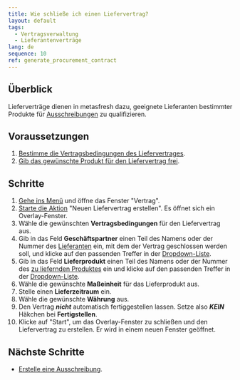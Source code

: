 ```yaml
---
title: Wie schließe ich einen Liefervertrag?
layout: default
tags:
  - Vertragsverwaltung
  - Lieferantenverträge
lang: de
sequence: 10
ref: generate_procurement_contract
---
```


## Überblick
Lieferverträge dienen in metasfresh dazu, geeignete Lieferanten bestimmter Produkte für [Ausschreibungen](Ausschreibung_erstellen) zu qualifizieren.

<!-- flatrate term = Contract -->

## Voraussetzungen
1. [Bestimme die Vertragsbedingungen des Liefervertrages](Lieferantenvertrag_Bedingungen_definieren).
1. [Gib das gewünschte Produkt für den Liefervertrag frei](Produkt_fuer_Lieferantenvertrag).

## Schritte
1. [Gehe ins Menü](Menu) und öffne das Fenster "Vertrag".
1. [Starte die Aktion](AktionStarten#aktionsmenue) "Neuen Liefervertrag erstellen". Es öffnet sich ein Overlay-Fenster.
1. Wähle die gewünschten **Vertragsbedingungen** für den Liefervertrag aus.
1. Gib in das Feld **Geschäftspartner** einen Teil des Namens oder der Nummer des [Lieferanten](Neuer_Geschaeftspartner_Lieferant) ein, mit dem der Vertrag geschlossen werden soll, und klicke auf den passenden Treffer in der <a href="Keyboard_Shortcuts_Liste#dropdown" title="Dynamisches Suchfeld (Autocomplete)">Dropdown-Liste</a>.
1. Gib in das Feld **Lieferprodukt** einen Teil des Namens oder der Nummer des [zu liefernden Produktes](Produkt_fuer_Lieferantenvertrag) ein und klicke auf den passenden Treffer in der <a href="Keyboard_Shortcuts_Liste#dropdown" title="Dynamisches Suchfeld (Autocomplete)">Dropdown-Liste</a>.
1. Wähle die gewünschte **Maßeinheit** für das Lieferprodukt aus.
1. Stelle einen **Lieferzeitraum** ein.
1. Wähle die gewünschte **Währung** aus.
1. Den Vertrag ***nicht*** automatisch fertiggestellen lassen. Setze also ***KEIN*** Häkchen bei **Fertigstellen**.
1. Klicke auf "Start", um das Overlay-Fenster zu schließen und den Liefervertrag zu erstellen. Er wird in einem neuen Fenster geöffnet.

## Nächste Schritte
- [Erstelle eine Ausschreibung](Ausschreibung_erstellen).
